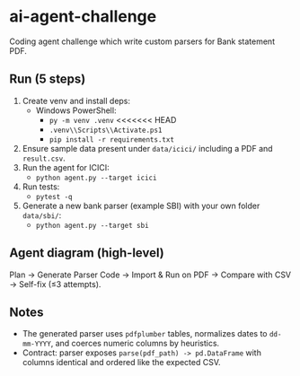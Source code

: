 # ai-agent-challenge
Coding agent challenge which write custom parsers for Bank statement PDF.

## Run (5 steps)
1. Create venv and install deps:
   - Windows PowerShell:
     - `py -m venv .venv`
<<<<<<< HEAD
     - `.venv\\Scripts\\Activate.ps1`
     - `pip install -r requirements.txt`
2. Ensure sample data present under `data/icici/` including a PDF and `result.csv`.
3. Run the agent for ICICI:
   - `python agent.py --target icici`
4. Run tests:
   - `pytest -q`
5. Generate a new bank parser (example SBI) with your own folder `data/sbi/`:
   - `python agent.py --target sbi`

## Agent diagram (high-level)
Plan → Generate Parser Code → Import & Run on PDF → Compare with CSV → Self-fix (≤3 attempts).

## Notes
- The generated parser uses `pdfplumber` tables, normalizes dates to `dd-mm-YYYY`, and coerces numeric columns by heuristics.
- Contract: parser exposes `parse(pdf_path) -> pd.DataFrame` with columns identical and ordered like the expected CSV.